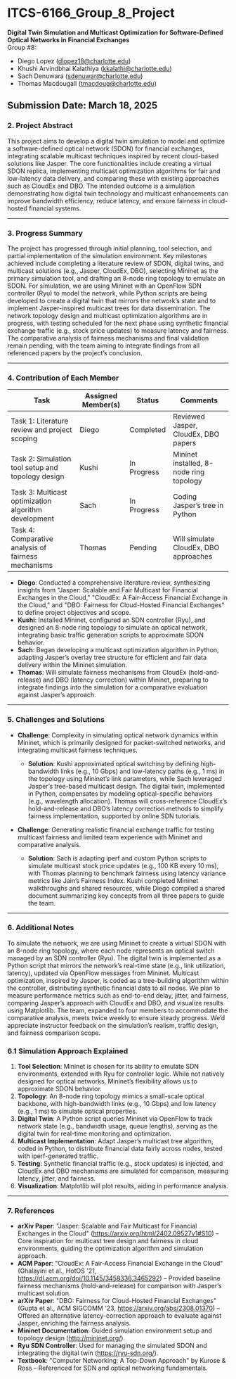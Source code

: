 # ITCS-6166_Group_8_Project  
**Digital Twin Simulation and Multicast Optimization for Software-Defined Optical Networks in Financial Exchanges**    
Group #8: 
- Diego Lopez (dlopez18@charlotte.edu)
- Khushi Arvindbhai Kalathiya (kkalathi@charlotte.edu)
- Sach Denuwara (sdenuwar@charlotte.edu)
- Thomas Macdougall (tmacdoug@charlotte.edu)

Submission Date: March 18, 2025  
---

### 2. Project Abstract  
This project aims to develop a digital twin simulation to model and optimize a software-defined optical network (SDON) for financial exchanges, integrating scalable multicast techniques inspired by recent cloud-based solutions like Jasper. The core functionalities include creating a virtual SDON replica, implementing multicast optimization algorithms for fair and low-latency data delivery, and comparing these with existing approaches such as CloudEx and DBO. The intended outcome is a simulation demonstrating how digital twin technology and multicast enhancements can improve bandwidth efficiency, reduce latency, and ensure fairness in cloud-hosted financial systems.

---

### 3. Progress Summary  
The project has progressed through initial planning, tool selection, and partial implementation of the simulation environment. Key milestones achieved include completing a literature review of SDON, digital twins, and multicast solutions (e.g., Jasper, CloudEx, DBO), selecting Mininet as the primary simulation tool, and drafting an 8-node ring topology to emulate an SDON. For simulation, we are using Mininet with an OpenFlow SDN controller (Ryu) to model the network, while Python scripts are being developed to create a digital twin that mirrors the network’s state and to implement Jasper-inspired multicast trees for data dissemination. The network topology design and multicast optimization algorithms are in progress, with testing scheduled for the next phase using synthetic financial exchange traffic (e.g., stock price updates) to measure latency and fairness. The comparative analysis of fairness mechanisms and final validation remain pending, with the team aiming to integrate findings from all referenced papers by the project’s conclusion.

---

### 4. Contribution of Each Member  

| **Task**                  | **Assigned Member(s)** | **Status**    | **Comments**                          |  
|---------------------------|-----------------------|---------------|---------------------------------------|  
| Task 1: Literature review and project scoping | Diego         | Completed     | Reviewed Jasper, CloudEx, DBO papers  |  
| Task 2: Simulation tool setup and topology design | Kushi          | In Progress   | Mininet installed, 8-node ring topology |  
| Task 3: Multicast optimization algorithm development | Sach          | In Progress   | Coding Jasper’s tree in Python       |  
| Task 4: Comparative analysis of fairness mechanisms | Thomas          | Pending       | Will simulate CloudEx, DBO approaches |  

- **Diego**: Conducted a comprehensive literature review, synthesizing insights from "Jasper: Scalable and Fair Multicast for Financial Exchanges in the Cloud," "CloudEx: A Fair-Access Financial Exchange in the Cloud," and "DBO: Fairness for Cloud-Hosted Financial Exchanges" to define project objectives and scope.  
- **Kushi**: Installed Mininet, configured an SDN controller (Ryu), and designed an 8-node ring topology to simulate an optical network, integrating basic traffic generation scripts to approximate SDON behavior.  
- **Sach**: Began developing a multicast optimization algorithm in Python, adapting Jasper’s overlay tree structure for efficient and fair data delivery within the Mininet simulation.  
- **Thomas**: Will simulate fairness mechanisms from CloudEx (hold-and-release) and DBO (latency correction) within Mininet, preparing to integrate findings into the simulation for a comparative evaluation against Jasper’s approach.

---

### 5. Challenges and Solutions  

- **Challenge**: Complexity in simulating optical network dynamics within Mininet, which is primarily designed for packet-switched networks, and integrating multicast fairness techniques.  
  - **Solution**: Kushi approximated optical switching by defining high-bandwidth links (e.g., 10 Gbps) and low-latency paths (e.g., 1 ms) in the topology using Mininet’s link parameters, while Sach leveraged Jasper’s tree-based multicast design. The digital twin, implemented in Python, compensates by modeling optical-specific behaviors (e.g., wavelength allocation). Thomas will cross-reference CloudEx’s hold-and-release and DBO’s latency correction methods to simplify fairness implementation, supported by online SDN tutorials.

- **Challenge**: Generating realistic financial exchange traffic for testing multicast fairness and limited team experience with Mininet and comparative analysis.  
  - **Solution**: Sach is adapting iperf and custom Python scripts to simulate multicast stock price updates (e.g., 100 KB every 10 ms), with Thomas planning to benchmark fairness using latency variance metrics like Jain’s Fairness Index. Kushi completed Mininet walkthroughs and shared resources, while Diego compiled a shared document summarizing key concepts from all three papers to guide the team.

---

### 6. Additional Notes  
To simulate the network, we are using Mininet to create a virtual SDON with an 8-node ring topology, where each node represents an optical switch managed by an SDN controller (Ryu). The digital twin is implemented as a Python script that mirrors the network’s real-time state (e.g., link utilization, latency), updated via OpenFlow messages from Mininet. Multicast optimization, inspired by Jasper, is coded as a tree-building algorithm within the controller, distributing synthetic financial data to all nodes. We plan to measure performance metrics such as end-to-end delay, jitter, and fairness, comparing Jasper’s approach with CloudEx and DBO, and visualize results using Matplotlib. The team, expanded to four members to accommodate the comparative analysis, meets twice weekly to ensure steady progress. We’d appreciate instructor feedback on the simulation’s realism, traffic design, and fairness comparison scope.

### 6.1 Simulation Approach Explained  
1. **Tool Selection**: Mininet is chosen for its ability to emulate SDN environments, extended with Ryu for controller logic. While not natively designed for optical networks, Mininet’s flexibility allows us to approximate SDON behavior.
2. **Topology**: An 8-node ring topology mimics a small-scale optical backbone, with high-bandwidth links (e.g., 10 Gbps) and low latency (e.g., 1 ms) to simulate optical properties.
3. **Digital Twin**: A Python script queries Mininet via OpenFlow to track network state (e.g., bandwidth usage, queue lengths), serving as the digital twin for real-time monitoring and optimization.
4. **Multicast Implementation**: Adapt Jasper’s multicast tree algorithm, coded in Python, to distribute financial data fairly across nodes, tested with iperf-generated traffic.
5. **Testing**: Synthetic financial traffic (e.g., stock updates) is injected, and CloudEx and DBO mechanisms are simulated for comparison, measuring latency, jitter, and fairness.
6. **Visualization**: Matplotlib will plot results, aiding in performance analysis.
---

### 7. References  
- **arXiv Paper**: "Jasper: Scalable and Fair Multicast for Financial Exchanges in the Cloud" (https://arxiv.org/html/2402.09527v1#S10) – Core inspiration for multicast tree design and fairness in cloud environments, guiding the optimization algorithm and simulation approach.  
- **ACM Paper**: "CloudEx: A Fair-Access Financial Exchange in the Cloud" (Ghalayini et al., HotOS '21, https://dl.acm.org/doi/10.1145/3458336.3465292) – Provided baseline fairness mechanisms (hold-and-release) for comparison with Jasper’s multicast solution.  
- **arXiv Paper**: "DBO: Fairness for Cloud-Hosted Financial Exchanges" (Gupta et al., ACM SIGCOMM '23, https://arxiv.org/abs/2308.01370) – Offered an alternative latency-correction approach to evaluate against Jasper, enriching the fairness analysis.  
- **Mininet Documentation**: Guided simulation environment setup and topology design (http://mininet.org/).  
- **Ryu SDN Controller**: Used for managing the simulated SDON and integrating the digital twin (https://ryu-sdn.org/).  
- **Textbook**: "Computer Networking: A Top-Down Approach" by Kurose & Ross – Referenced for SDN and optical networking fundamentals.